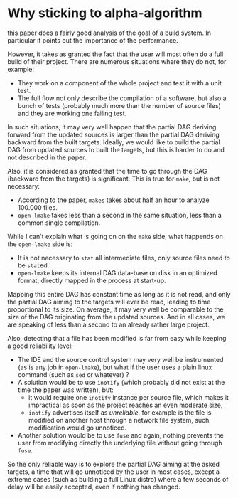 # Why sticking to alpha-algorithm

[this paper](https://gittup.org/tup/build_system_rules_and_algorithms.pdf) does a fairly good analysis of the goal of a build system.
In particular it points out the importance of the performance.

However, it takes as granted the fact that the user will most often do a full build of their project.
There are numerous situations where they do not, for example:

- They work on a component of the whole project and test it with a unit test.
- The full flow not only describe the compilation of a software, but also a bunch of tests (probably much more than the number of source files) and they are working one failing test.

In such situations, it may very well happen that the partial DAG deriving forward from the updated sources is larger than the partial DAG deriving backward from the built targets.
Ideally, we would like to build the partial DAG from updated sources to built the targets, but this is harder to do and not described in the paper.

Also, it is considered as granted that the time to go through the DAG (backward from the targets) is significant.
This is true for `make`, but is not necessary:

- According to the paper, `makes` takes about half an hour to analyze 100.000 files.
- `open-lmake` takes less than a second in the same situation, less than a common single compilation.

While I can't explain what is going on on the `make` side, what happends on the `open-lmake` side is:

- It is not necessary to `stat` all intermediate files, only source files need to be `stat`ed.
- `open-lmake` keeps its internal DAG data-base on disk in an optimized format, directly mapped in the process at start-up.

Mapping this entire DAG has constant time as long as it is not read, and only the partial DAG aiming to the targets will ever be read, leading to time proportional to its size.
On average, it may very well be comparable to the size of the DAG originating from the updated sources.
And in all cases, we are speaking of less than a second to an already rather large project.

Also, detecting that a file has been modified is far from easy while keeping a good reliability level:

- The IDE and the source control system may very well be instrumented (as is any job in `open-lmake`), but what if the user uses a plain linux command (such as `sed` or whatever) ?
- A solution would be to use `inotify` (which probably did not exist at the time the paper was written), but:
	- it would require one `inotify` instance per source file, which makes it impractical as soon as the project reaches an even moderate size,
	- `inotify` advertises itself as _unreliable_, for example is the file is modified on another host through a network file system, such modification would go unnoticed.
- Another solution would be to use `fuse` and again, nothing prevents the user from modifying directly the underlying file without going through `fuse`.

So the only reliable way is to explore the partial DAG aiming at the asked targets, a time that will go unnoticed by the user in most cases,
except a extreme cases (such as building a full Linux distro) where a few seconds of delay will be easily accepted, even if nothing has changed.
